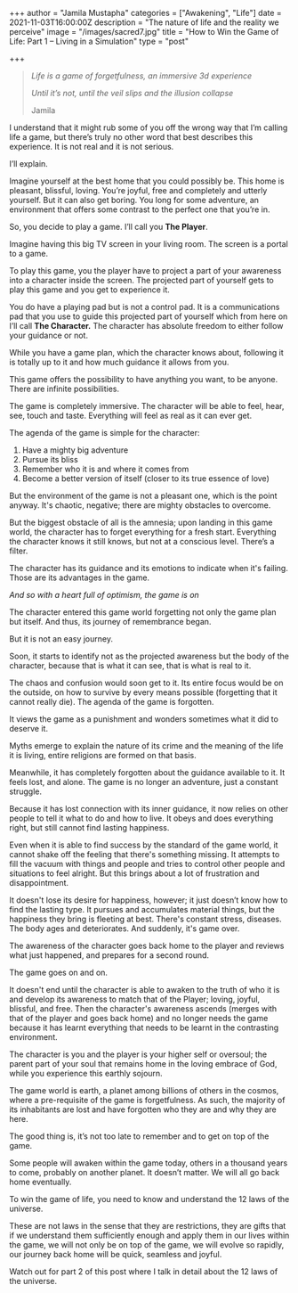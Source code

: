 +++
author = "Jamila Mustapha"
categories = ["Awakening", "Life"]
date = 2021-11-03T16:00:00Z
description = "The nature of life and the reality we perceive"
image = "/images/sacred7.jpg"
title = "How to Win the Game of Life: Part 1 – Living in a Simulation"
type = "post"

+++
> _Life is a game of forgetfulness, an immersive 3d experience_
>
> _Until it’s not, until the veil slips and the illusion collapse_
>
> Jamila

I understand that it might rub some of you off the wrong way that I’m calling life a game, but there’s truly no other word that best describes this experience. It is not real and it is not serious.

I’ll explain.

Imagine yourself at the best home that you could possibly be. This home is pleasant, blissful, loving. You’re joyful, free and completely and utterly yourself. But it can also get boring. You long for some adventure, an environment that offers some contrast to the perfect one that you’re in.

So, you decide to play a game. I’ll call you **The Player**.

Imagine having this big TV screen in your living room. The screen is a portal to a game. 

To play this game, you the player have to project a part of your awareness into a character inside the screen. The projected part of yourself gets to play this game and you get to experience it.

You do have a playing pad but is not a control pad. It is a communications pad that you use to guide this projected part of yourself which from here on I’ll call **The Character.** The character has absolute freedom to either follow your guidance or not.

While you have a game plan, which the character knows about, following it is totally up to it and how much guidance it allows from you.

This game offers the possibility to have anything you want, to be anyone. There are infinite possibilities.

The game is completely immersive. The character will be able to feel, hear, see, touch and taste. Everything will feel as real as it can ever get.

The agenda of the game is simple for the character:

1. Have a mighty big adventure
2. Pursue its bliss
3. Remember who it is and where it comes from
4. Become a better version of itself (closer to its true essence of love)

But the environment of the game is not a pleasant one, which is the point anyway. It's chaotic, negative; there are mighty obstacles to overcome.

But the biggest obstacle of all is the amnesia; upon landing in this game world, the character has to forget everything for a fresh start. Everything the character knows it still knows, but not at a conscious level. There’s a filter.

The character has its guidance and its emotions to indicate when it's failing. Those are its advantages in the game.

_And so with a heart full of optimism, the game is on_

The character entered this game world forgetting not only the game plan but itself. And thus, its journey of remembrance began.

But it is not an easy journey.

Soon, it starts to identify not as the projected awareness but the body of the character, because that is what it can see, that is what is real to it.

The chaos and confusion would soon get to it. Its entire focus would be on the outside, on how to survive by every means possible (forgetting that it cannot really die). The agenda of the game is forgotten.

It views the game as a punishment and wonders sometimes what it did to deserve it.

Myths emerge to explain the nature of its crime and the meaning of the life it is living, entire religions are formed on that basis.

Meanwhile, it has completely forgotten about the guidance available to it. It feels lost, and alone. The game is no longer an adventure, just a constant struggle.

Because it has lost connection with its inner guidance, it now relies on other people to tell it what to do and how to live. It obeys and does everything right, but still cannot find lasting happiness.

Even when it is able to find success by the standard of the game world, it cannot shake off the feeling that there's something missing. It attempts to fill the vacuum with things and people and tries to control other people and situations to feel alright. But this brings about a lot of frustration and disappointment.

It doesn't lose its desire for happiness, however; it just doesn’t know how to find the lasting type. It pursues and accumulates material things, but the happiness they bring is fleeting at best. There's constant stress, diseases. The body ages and deteriorates. And suddenly, it's game over.

The awareness of the character goes back home to the player and reviews what just happened, and prepares for a second round.

The game goes on and on.

It doesn't end until the character is able to awaken to the truth of who it is and develop its awareness to match that of the Player; loving, joyful, blissful, and free. Then the character's awareness ascends (merges with that of the player and goes back home) and no longer needs the game because it has learnt everything that needs to be learnt in the contrasting environment.

The character is you and the player is your higher self or oversoul; the parent part of your soul that remains home in the loving embrace of God, while you experience this earthly sojourn.

The game world is earth, a planet among billions of others in the cosmos, where a pre-requisite of the game is forgetfulness. As such, the majority of its inhabitants are lost and have forgotten who they are and why they are here.

The good thing is, it’s not too late to remember and to get on top of the game.

Some people will awaken within the game today, others in a thousand years to come, probably on another planet. It doesn’t matter. We will all go back home eventually.

To win the game of life, you need to know and understand the 12 laws of the universe. 

These are not laws in the sense that they are restrictions, they are gifts that if we understand them sufficiently enough and apply them in our lives within the game, we will not only be on top of the game, we will evolve so rapidly, our journey back home will be quick, seamless and joyful.

Watch out for part 2 of this post where I talk in detail about the 12 laws of the universe.